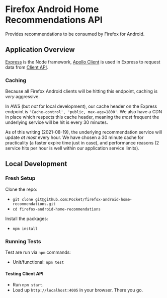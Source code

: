 # Firefox Android Home Recommendations API

Provides recommendations to be consumed by Firefox for Android.

## Application Overview

[Express](https://expressjs.com/) is the Node framework, [Apollo Client](https://www.apollographql.com/docs/apollo-server/) is used in Express to request data from [Client API](https://github.com/Pocket/client-api/).

### Caching

Because all Firefox Android clients will be hitting this endpoint, caching is _very_ aggressive.

In AWS (but _not_ for local development), our cache header on the Express endpoint is `'Cache-control', 'public, max-age=1800'`. We also have a CDN in place which respects this cache header, meaning the _most_ frequent the underlying service will be hit is every 30 minutes.

As of this writing (2021-08-19), the underlying recommendation service will update _at most_ every hour. We have chosen a 30 minute cache for practicality (a faster expire time just in case), and performance reasons (2 service hits per hour is well within our application service limits).

## Local Development

### Fresh Setup

Clone the repo:

- `git clone git@github.com:Pocket/firefox-android-home-recommendations.git`
- `cd firefox-android-home-recommendations`

Install the packages:

- `npm install`

### Running Tests

Test are run via `npm` commands:

- Unit/functional: `npm test`

#### Testing Client API

- Run `npm start`.
- Load up `http://localhost:4005` in your browser. There you go.
